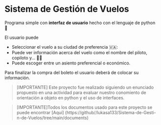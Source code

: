 # Sistema de Gestión de Vuelos

Programa simple con **interfaz de usuario** hecho con el lenguaje de python :snake:

El usuario puede
- Seleccionar el vuelo a su ciudad de preferencia 🇻🇦: 
- Puede ver información acerca del vuelo como el nombre del piloto, copiloto y... :man_pilot:
- Puede escoger entre un asiento preferencial o económico.
  
Para finalizar la compra del boleto el usuario deberá de colocar su información. 

> [IMPORTANTE] Este proyecto fue realizado siguiendo un enunciado propuesto en una actividad para evaluar nuestro conomiento de orientación a objeto en python y el uso de interfaces.

> [IMPORTANTE]Todos los documentos usado para este proyecto se puede encontrar [Aquí] (https://github//lukasa133/Sistema-de-Gesti-n-de-Vuelos/tree/main/documents)

